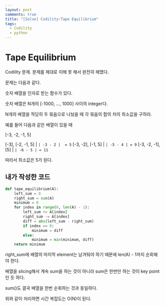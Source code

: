 ```yaml
---
layout: post
comments: true
title: "[Solve] Codility:Tape Equilibrium"
tags:
  - Codility
  - python
---
```


# Tape Equilibrium

Codility 문제. 문제를 제대로 이해 못 해서 완전히 헤맸다.

문제는 다음과 같다.

숫자 배열을 인자로 받는 함수가 있다.

숫자 배열은 N개의 [-1000, ..., 1000] 사이의 integer다.

N개의 배열을 적당히 두 묶음으로 나눴을 때 각 묶음의 합의 차의 최소값을 구하라.

예를 들어 다음과 같은 배열이 있을 때

[-3, -2, -1, 5]

[-3], [-2, -1, 5]  | `| -3 - 2 |  = 5`
[-3, -2], [-1, 5]  | `| -5 - 4 | = 9`
[-3, -2, -1], [5]  | `| -6 - 5 | = 11`

따라서 최소값은 5가 된다.

## 내가 작성한 코드

```py
def tape_equilibrium(A):
    left_sum = 0
    right_sum = sum(A)
    minimum = 0
    for index in range(0, len(A) - 1):
        left_sum += A[index]
        right_sum -= A[index]
        diff = abs(left_sum - right_sum)
        if index == 0:
            minimum = diff
        else:
            minimum = min(minimum, diff)
    return minimum
```

right_sum에 배열의 마지막 element는 남겨둬야 하기 때문에 len(A) - 1까지 순회해야 한다.

배열을 slicing해서 계속 sum을 하는 것이 아니라 sum은 한번만 하는 것이 key point인 듯 하다.

sum()도 결국 배열을 한번 순회하는 것과 동일하다.

위와 같이 처리하면 시간 복잡도는 O(N)이 된다.
